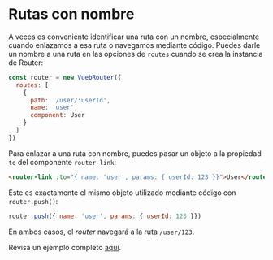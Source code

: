 # Rutas con nombre

 A veces es conveniente identificar una ruta con un nombre, especialmente cuando enlazamos a esa ruta o navegamos mediante código. Puedes darle un nombre a una ruta en las opciones de `routes` cuando se crea la instancia de Router:

``` js
const router = new VuebRouter({
  routes: [
    {
      path: '/user/:userId',
      name: 'user',
      component: User
    }
  ]
})
```

Para enlazar a una ruta con nombre, puedes pasar un objeto a la propiedad `to` del componente `router-link`:

``` html
<router-link :to="{ name: 'user', params: { userId: 123 }}">User</router-link>
```

Este es exactamente el mismo objeto utilizado mediante código con `router.push()`:

``` js
router.push({ name: 'user', params: { userId: 123 }})
```

En ambos casos, el _router_ navegará a la ruta `/user/123`.

Revisa un ejemplo completo [aquí](https://github.com/vuejs/vue-router/blob/dev/examples/named-routes/app.js).
